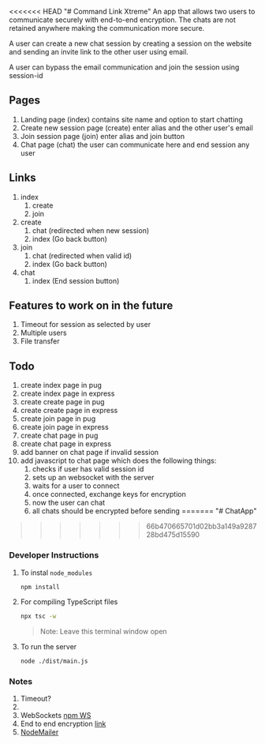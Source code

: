 <<<<<<< HEAD
"# Command Link Xtreme"
An app that allows two users to communicate securely with end-to-end encryption. The chats are not retained anywhere making the communication more secure.

A user can create a new chat session by creating a session on the website and sending an invite link to the other user using email.

A user can bypass the email communication and join the session using session-id

## Pages
1) Landing page (index)
    contains site name and option to start chatting
1) Create new session page (create)
    enter alias and the other user's email
1) Join session page (join)
    enter alias and join button
1) Chat page (chat)
    the user can communicate here and end session any user

## Links
1) index
    1) create
    1) join
1) create
    1) chat (redirected when new session)
    1) index (Go back button)
1) join
    1) chat (redirected when valid id)
    1) index (Go back button)
1) chat
    1) index (End session button)

## Features to work on in the future
1) Timeout for session as selected by user
1) Multiple users
1) File transfer


## Todo
1) create index page in pug
1) create index page in express
1) create create page in pug
1) create create page in express
1) create join page in pug
1) create join page in express
1) create chat page in pug
1) create chat page in express
1) add banner on chat page if invalid session
1) add javascript to chat page which does the following things:
    1) checks if user has valid session id
    1) sets up an websocket with the server
    1) waits for a user to connect
    1) once connected, exchange keys for encryption
    1) now the user can chat
    1) all chats should be encrypted before sending
=======
"# ChatApp" 
>>>>>>> 66b470665701d02bb3a149a928728bd475d15590


### Developer Instructions

1) To instal `node_modules`
    ```BASH
    npm install
    ```
1) For compiling TypeScript files
    ```BASH
    npx tsc -w
    ```
    > Note: Leave this terminal window open
1) To run the server
    ```BASH
    node ./dist/main.js
    ```
### Notes
1) Timeout?
1) 
1) WebSockets [npm WS](https://www.npmjs.com/package/ws)
1) End to end encryption [link](https://www.codementor.io/@behnamanjomruz/creating-end-to-end-encryption-using-private-and-public-key-in-javascript-22ac0ohx4h)
1) [NodeMailer](https://www.w3schools.com/nodejs/nodejs_email.asp)
